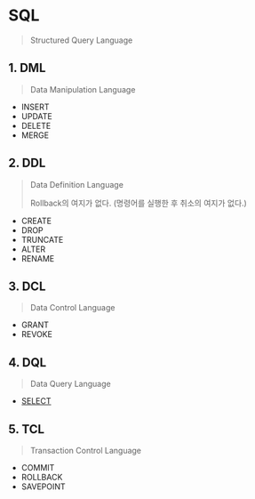 # SQL

> Structured Query Language

## 1. DML

> Data Manipulation Language

* INSERT
* UPDATE
* DELETE
* MERGE

## 2. DDL

> Data Definition Language
>
> Rollback의 여지가 없다. (명령어를 실행한 후 취소의 여지가 없다.)

* CREATE
* DROP
* TRUNCATE
* ALTER
* RENAME

## 3. DCL

>Data Control Language

* GRANT
* REVOKE

## 4. DQL

> Data Query Language

* [SELECT](./Select.md)

## 5. TCL 

> Transaction Control Language

* COMMIT
* ROLLBACK
* SAVEPOINT